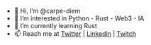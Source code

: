 - 👋 Hi, I’m @carpe-diem
- 👀 I’m interested in Python - Rust - Web3 - IA
- 🌱 I’m currently learning Rust
- 📫 Reach me at [Twitter](https://twitter.com/carpedev) | [Linkedin](https://www.linkedin.com/in/paparelli/) | [Twitch](https://www.twitch.tv/carpedev)
